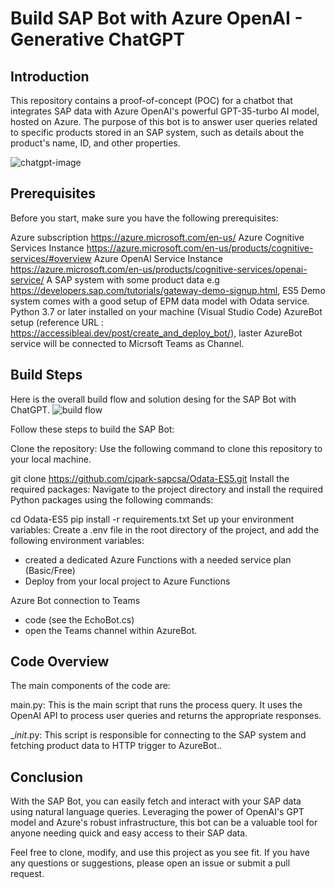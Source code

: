 # Build SAP Bot with Azure OpenAI - Generative ChatGPT 

## Introduction
This repository contains a proof-of-concept (POC) for a chatbot that integrates SAP data with Azure OpenAI's powerful GPT-35-turbo AI model, hosted on Azure. The purpose of this bot is to answer user queries related to specific products stored in an SAP system, such as details about the product's name, ID, and other properties.

![chatgpt-image](https://github.com/cjpark-sapcsa/aoai-sap/assets/60184856/2dbcf287-1fac-4cfb-8fb0-ae9351628dc1)


## Prerequisites
Before you start, make sure you have the following prerequisites:

Azure subscription https://azure.microsoft.com/en-us/
Azure Cognitive Services Instance https://azure.microsoft.com/en-us/products/cognitive-services/#overview
Azure OpenAI Service Instance https://azure.microsoft.com/en-us/products/cognitive-services/openai-service/
A SAP system with some product data e.g https://developers.sap.com/tutorials/gateway-demo-signup.html, ES5 Demo system comes with a good setup of EPM data model with Odata service. 
Python 3.7 or later installed on your machine (Visual Studio Code) 
AzureBot setup (reference URL : https://accessibleai.dev/post/create_and_deploy_bot/), laster AzureBot service will be connected to Micrsoft Teams as Channel. 

## Build Steps

Here is the overall build flow and solution desing for the SAP Bot with ChatGPT. 
![build flow](https://github.com/cjpark-sapcsa/aoai-sap/assets/60184856/2d787436-6039-4dba-947a-797797e23b94)


Follow these steps to build the SAP Bot:

Clone the repository: Use the following command to clone this repository to your local machine.

git clone https://github.com/cjpark-sapcsa/Odata-ES5.git
Install the required packages: Navigate to the project directory and install the required Python packages using the following commands:

cd Odata-ES5
pip install -r requirements.txt
Set up your environment variables: Create a .env file in the root directory of the project, and add the following environment variables:

- created a dedicated Azure Functions with a needed service plan (Basic/Free)
- Deploy from your local project to Azure Functions 

Azure Bot connection to Teams 
- code  (see the EchoBot.cs)
- open the Teams channel within AzureBot. 

## Code Overview
The main components of the code are:

main.py: This is the main script that runs the process query. It uses the OpenAI API to process user queries and returns the appropriate responses.

__init_.py: This script is responsible for connecting to the SAP system and fetching product data to HTTP trigger to AzureBot..


## Conclusion
With the SAP Bot, you can easily fetch and interact with your SAP data using natural language queries. Leveraging the power of OpenAI's GPT model and Azure's robust infrastructure, this bot can be a valuable tool for anyone needing quick and easy access to their SAP data.

Feel free to clone, modify, and use this project as you see fit. If you have any questions or suggestions, please open an issue or submit a pull request.
